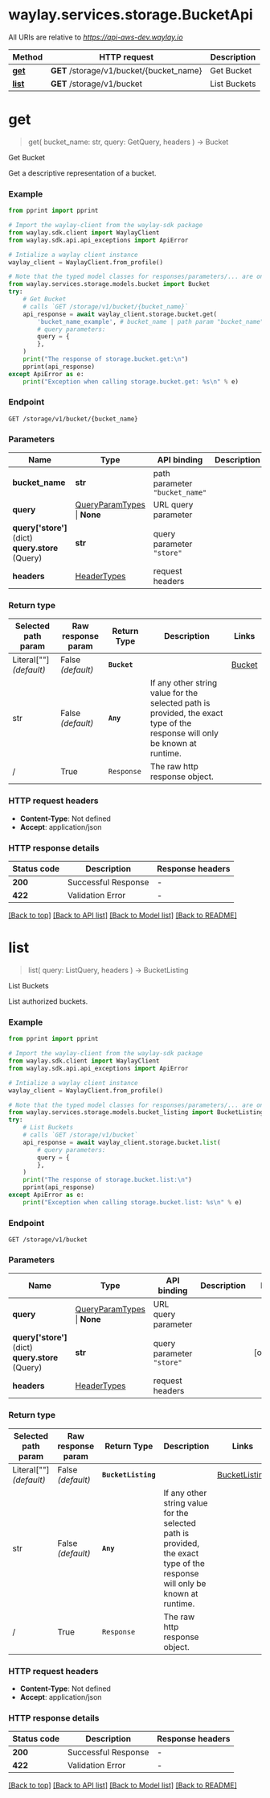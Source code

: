 # waylay.services.storage.BucketApi

All URIs are relative to *https://api-aws-dev.waylay.io*

Method | HTTP request | Description
------------- | ------------- | -------------
[**get**](BucketApi.md#get) | **GET** /storage/v1/bucket/{bucket_name} | Get Bucket
[**list**](BucketApi.md#list) | **GET** /storage/v1/bucket | List Buckets

# **get**
> get(
> bucket_name: str,
> query: GetQuery,
> headers
> ) -> Bucket

Get Bucket

Get a descriptive representation of a bucket.

### Example

```python
from pprint import pprint

# Import the waylay-client from the waylay-sdk package
from waylay.sdk.client import WaylayClient
from waylay.sdk.api.api_exceptions import ApiError

# Intialize a waylay client instance
waylay_client = WaylayClient.from_profile()

# Note that the typed model classes for responses/parameters/... are only available when `waylay-sdk-storage-types` is installed
from waylay.services.storage.models.bucket import Bucket
try:
    # Get Bucket
    # calls `GET /storage/v1/bucket/{bucket_name}`
    api_response = await waylay_client.storage.bucket.get(
        'bucket_name_example', # bucket_name | path param "bucket_name"
        # query parameters:
        query = {
        },
    )
    print("The response of storage.bucket.get:\n")
    pprint(api_response)
except ApiError as e:
    print("Exception when calling storage.bucket.get: %s\n" % e)
```

### Endpoint
```
GET /storage/v1/bucket/{bucket_name}
```
### Parameters

Name     | Type  | API binding   | Description   | Notes
-------- | ----- | ------------- | ------------- | -------------
**bucket_name** | **str** | path parameter `"bucket_name"` |  | 
**query** | [QueryParamTypes](Operation.md#req_arg_query) \| **None** | URL query parameter |  | 
**query['store']** (dict) <br> **query.store** (Query) | **str** | query parameter `"store"` |  | [optional] 
**headers** | [HeaderTypes](Operation.md#req_headers) | request headers |  | 

### Return type

Selected path param | Raw response param | Return Type  | Description | Links
------------------- | ------------------ | ------------ | ----------- | -----
Literal[""] _(default)_  | False _(default)_ | **`Bucket`** |  | [Bucket](Bucket.md)
str | False _(default)_ | **`Any`** | If any other string value for the selected path is provided, the exact type of the response will only be known at runtime. | 
/ | True | `Response` | The raw http response object.

### HTTP request headers

 - **Content-Type**: Not defined
 - **Accept**: application/json

### HTTP response details

| Status code | Description | Response headers |
|-------------|-------------|------------------|
**200** | Successful Response |  -  |
**422** | Validation Error |  -  |

[[Back to top]](#) [[Back to API list]](../README.md#documentation-for-api-endpoints) [[Back to Model list]](../README.md#documentation-for-models) [[Back to README]](../README.md)

# **list**
> list(
> query: ListQuery,
> headers
> ) -> BucketListing

List Buckets

List authorized buckets.

### Example

```python
from pprint import pprint

# Import the waylay-client from the waylay-sdk package
from waylay.sdk.client import WaylayClient
from waylay.sdk.api.api_exceptions import ApiError

# Intialize a waylay client instance
waylay_client = WaylayClient.from_profile()

# Note that the typed model classes for responses/parameters/... are only available when `waylay-sdk-storage-types` is installed
from waylay.services.storage.models.bucket_listing import BucketListing
try:
    # List Buckets
    # calls `GET /storage/v1/bucket`
    api_response = await waylay_client.storage.bucket.list(
        # query parameters:
        query = {
        },
    )
    print("The response of storage.bucket.list:\n")
    pprint(api_response)
except ApiError as e:
    print("Exception when calling storage.bucket.list: %s\n" % e)
```

### Endpoint
```
GET /storage/v1/bucket
```
### Parameters

Name     | Type  | API binding   | Description   | Notes
-------- | ----- | ------------- | ------------- | -------------
**query** | [QueryParamTypes](Operation.md#req_arg_query) \| **None** | URL query parameter |  | 
**query['store']** (dict) <br> **query.store** (Query) | **str** | query parameter `"store"` |  | [optional] 
**headers** | [HeaderTypes](Operation.md#req_headers) | request headers |  | 

### Return type

Selected path param | Raw response param | Return Type  | Description | Links
------------------- | ------------------ | ------------ | ----------- | -----
Literal[""] _(default)_  | False _(default)_ | **`BucketListing`** |  | [BucketListing](BucketListing.md)
str | False _(default)_ | **`Any`** | If any other string value for the selected path is provided, the exact type of the response will only be known at runtime. | 
/ | True | `Response` | The raw http response object.

### HTTP request headers

 - **Content-Type**: Not defined
 - **Accept**: application/json

### HTTP response details

| Status code | Description | Response headers |
|-------------|-------------|------------------|
**200** | Successful Response |  -  |
**422** | Validation Error |  -  |

[[Back to top]](#) [[Back to API list]](../README.md#documentation-for-api-endpoints) [[Back to Model list]](../README.md#documentation-for-models) [[Back to README]](../README.md)

